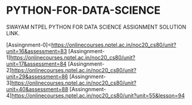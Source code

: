 # PYTHON-FOR-DATA-SCIENCE
SWAYAM NTPEL PYTHON FOR DATA SCIENCE
ASSIGNMENT SOLUTION LINK.

[Assingnment-0]<https://onlinecourses.nptel.ac.in/noc20_cs80/unit?unit=16&assessment=83
[Assingnment-1]https://onlinecourses.nptel.ac.in/noc20_cs80/unit?unit=17&assessment=84
[Assingnment-2]https://onlinecourses.nptel.ac.in/noc20_cs80/unit?unit=29&assessment=86
[Assingnment-3]https://onlinecourses.nptel.ac.in/noc20_cs80/unit?unit=40&assessment=88
[Assingnment-4]https://onlinecourses.nptel.ac.in/noc20_cs80/unit?unit=55&lesson=94
